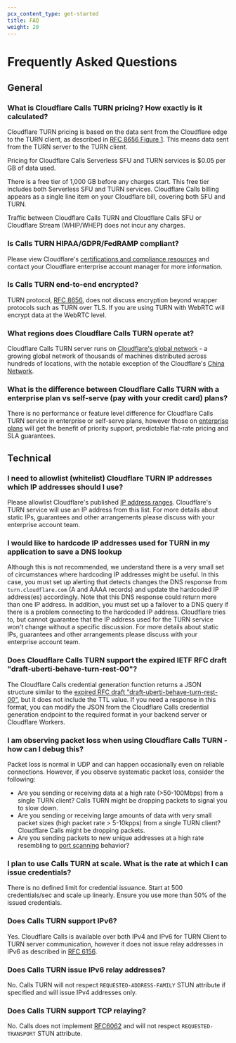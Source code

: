 ```yaml
---
pcx_content_type: get-started
title: FAQ
weight: 20
---
```


# Frequently Asked Questions

## General

### What is Cloudflare Calls TURN pricing? How exactly is it calculated?

Cloudflare TURN pricing is based on the data sent from the Cloudflare edge to the TURN client, as described in [RFC 8656 Figure 1](https://datatracker.ietf.org/doc/html/rfc8656#fig-turn-model). This means data sent from the TURN server to the TURN client.

Pricing for Cloudflare Calls Serverless SFU and TURN services is $0.05 per GB of data used.

There is a free tier of 1,000 GB before any charges start. This free tier includes both Serverless SFU and TURN services. Cloudflare Calls billing appears as a single line item on your Cloudflare bill, covering both SFU and TURN.

Traffic between Cloudflare Calls TURN and Cloudflare Calls SFU or Cloudflare Stream (WHIP/WHEP) does not incur any charges.

### Is Calls TURN HIPAA/GDPR/FedRAMP compliant? 

Please view Cloudflare's [certifications and compliance resources](https://www.cloudflare.com/trust-hub/compliance-resources/) and contact your Cloudflare enterprise account manager for more information.

### Is Calls TURN end-to-end encrypted?

TURN protocol, [RFC 8656](https://datatracker.ietf.org/doc/html/rfc8656), does not discuss encryption beyond wrapper protocols such as TURN over TLS. If you are using TURN with WebRTC will encrypt data at the WebRTC level.

### What regions does Cloudflare Calls TURN operate at?

Cloudflare Calls TURN server runs on [Cloudflare's global network](https://www.cloudflare.com/network) - a growing global network of thousands of machines distributed across hundreds of locations, with the notable exception of the Cloudflare's [China Network](/china-network/).

### What is the difference between Cloudflare Calls TURN with a enterprise plan vs self-serve (pay with your credit card) plans?

There is no performance or feature level difference for Cloudflare Calls TURN service in enterprise or self-serve plans, however those on [enterprise plans](https://www.cloudflare.com/enterprise/) will get the benefit of priority support, predictable flat-rate pricing and SLA guarantees.

## Technical

### I need to allowlist (whitelist) Cloudflare TURN IP addresses which IP addresses should I use?

Please allowlist Cloudflare's published [IP address ranges](https://www.cloudflare.com/ips/). Cloudflare's TURN service will use an IP address from this list. For more details about static IPs, guarantees and other arrangements please discuss with your enterprise account team.

### I would like to hardcode IP addresses used for TURN in my application to save a DNS lookup

Although this is not recommended, we understand there is a very small set of circumstances where hardcoding IP addresses might be useful. In this case, you must set up alerting that detects changes the DNS response from `turn.cloudflare.com` (A and AAAA records) and update the hardcoded IP address(es) accordingly. Note that this DNS response could return more than one IP address. In addition, you must set up a failover to a DNS query if there is a problem connecting to the hardcoded IP address. Cloudflare tries to, but cannot guarantee that the IP address used for the TURN service won't change without a specific discussion. For more details about static IPs, guarantees and other arrangements please discuss with your enterprise account team.

### Does Cloudflare Calls TURN support the expired IETF RFC draft "draft-uberti-behave-turn-rest-00"?

The Cloudflare Calls credential generation function returns a JSON structure similar to the [expired RFC draft "draft-uberti-behave-turn-rest-00"](https://datatracker.ietf.org/doc/html/draft-uberti-behave-turn-rest-00), but it does not include the TTL value. If you need a response in this format, you can modify the JSON from the Cloudflare Calls credential generation endpoint to the required format in your backend server or Cloudflare Workers.

### I am observing packet loss when using Cloudflare Calls TURN - how can I debug this?

Packet loss is normal in UDP and can happen occasionally even on reliable connections. However, if you observe systematic packet loss, consider the following:

- Are you sending or receiving data at a high rate (>50-100Mbps) from a single TURN client? Calls TURN might be dropping packets to signal you to slow down.
- Are you sending or receiving large amounts of data with very small packet sizes (high packet rate > 5-10kpps) from a single TURN client? Cloudflare Calls might be dropping packets.
- Are you sending packets to new unique addresses at a high rate resembling to [port scanning](https://en.wikipedia.org/wiki/Port_scanner) behavior?

### I plan to use Calls TURN at scale. What is the rate at which I can issue credentials?

There is no defined limit for credential issuance. Start at 500 credentials/sec and scale up linearly. Ensure you use more than 50% of the issued credentials.

### Does Calls TURN support IPv6?

Yes. Cloudflare Calls is available over both IPv4 and IPv6 for TURN Client to TURN server communication, however it does not issue relay addresses in IPv6 as described in [RFC 6156](https://datatracker.ietf.org/doc/html/rfc6156).

### Does Calls TURN issue IPv6 relay addresses?

No. Calls TURN will not respect `REQUESTED-ADDRESS-FAMILY` STUN attribute if specified and will issue IPv4 addresses only.

### Does Calls TURN support TCP relaying?

No. Calls does not implement [RFC6062](https://datatracker.ietf.org/doc/html/rfc6062) and will not respect `REQUESTED-TRANSPORT` STUN attribute.
